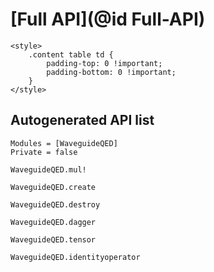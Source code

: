 # [Full API](@id Full-API)

```@raw html
<style>
    .content table td {
        padding-top: 0 !important;
        padding-bottom: 0 !important;
    }
</style>
```

## Autogenerated API list

```@autodocs
Modules = [WaveguideQED]
Private = false
```

```@docs
WaveguideQED.mul!
```

```@docs
WaveguideQED.create
```

```@docs
WaveguideQED.destroy
```

```@docs
WaveguideQED.dagger
```

```@docs
WaveguideQED.tensor
```

```@docs
WaveguideQED.identityoperator
```